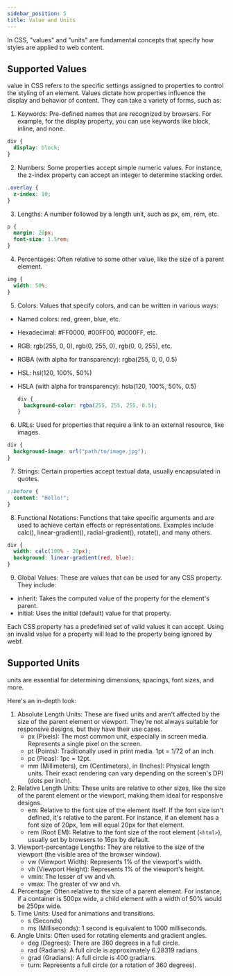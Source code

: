 ```yaml
---
sidebar_position: 5
title: Value and Units
---
```


In CSS, "values" and "units" are fundamental concepts that specify how styles are applied to web content.

## Supported Values

value in CSS refers to the specific settings assigned to properties to control the styling of an element. Values
dictate how properties influence the display and behavior of content. They can take a variety of forms, such as:

1. Keywords: Pre-defined names that are recognized by browsers. For example, for the display property, you can use
   keywords
   like block, inline, and none.

  ```css
  div {
    display: block;
}
  ```

2. Numbers: Some properties accept simple numeric values. For instance, the z-index property can accept an integer to
   determine stacking order.

  ```css
  .overlay {
    z-index: 10;
}
  ```

3. Lengths: A number followed by a length unit, such as px, em, rem, etc.

  ```css
  p {
    margin: 20px;
    font-size: 1.5rem;
}
  ```

4. Percentages: Often relative to some other value, like the size of a parent element.

  ```css
  img {
    width: 50%;
}
  ```

5. Colors: Values that specify colors, and can be written in various ways:

+ Named colors: red, green, blue, etc.
+ Hexadecimal: #FF0000, #00FF00, #0000FF, etc.
+ RGB: rgb(255, 0, 0), rgb(0, 255, 0), rgb(0, 0, 255), etc.
+ RGBA (with alpha for transparency): rgba(255, 0, 0, 0.5)
+ HSL: hsl(120, 100%, 50%)
+ HSLA (with alpha for transparency): hsla(120, 100%, 50%, 0.5)

  ```css
  div {
    background-color: rgba(255, 255, 255, 0.5);
  }

  ```

6. URLs: Used for properties that require a link to an external resource, like images.

  ```css
  div {
    background-image: url("path/to/image.jpg");
  }
  ```

7. Strings: Certain properties accept textual data, usually encapsulated in quotes.

  ```css
  ::before {
    content: "Hello!";
}
  ```

8. Functional Notations: Functions that take specific arguments and are used to achieve certain effects or
   representations. Examples include calc(), linear-gradient(), radial-gradient(), rotate(), and many others.

  ```css
  div {
    width: calc(100% - 20px);
    background: linear-gradient(red, blue);
}
  ```

9. Global Values: These are values that can be used for any CSS property. They include:

+ inherit: Takes the computed value of the property for the element's parent.
+ initial: Uses the initial (default) value for that property.

Each CSS property has a predefined set of valid values it can accept. Using an invalid value for a property will lead to
the property being ignored by webf.

## Supported Units

units are essential for determining dimensions, spacings, font sizes, and more.

Here's an in-depth look:

1. Absolute Length Units: These are fixed units and aren't affected by the size of the parent element or viewport. They're not always suitable for responsive designs, but they have their use cases.
   + px (Pixels): The most common unit, especially in screen media. Represents a single pixel on the screen.
   + pt (Points): Traditionally used in print media. 1pt = 1/72 of an inch.
   + pc (Picas): 1pc = 12pt.
   + mm (Millimeters), cm (Centimeters), in (Inches): Physical length units. Their exact rendering can vary depending on the screen's DPI (dots per inch).
2. Relative Length Units: These units are relative to other sizes, like the size of the parent element or the viewport, making them ideal for responsive designs.
   + em: Relative to the font size of the element itself. If the font size isn't defined, it's relative to the parent. For instance, if an element has a font size of 20px, 1em will equal 20px for that element.
   + rem (Root EM): Relative to the font size of the root element (`<html>`), usually set by browsers to 16px by default.
3. Viewport-percentage Lengths: They are relative to the size of the viewport (the visible area of the browser window).
   + vw (Viewport Width): Represents 1% of the viewport's width.
   + vh (Viewport Height): Represents 1% of the viewport's height.
   + vmin: The lesser of vw and vh.
   + vmax: The greater of vw and vh.
4. Percentage: Often relative to the size of a parent element. For instance, if a container is 500px wide, a child element with a width of 50% would be 250px wide.
5. Time Units: Used for animations and transitions.
   + s (Seconds)
   + ms (Milliseconds): 1 second is equivalent to 1000 milliseconds.
6. Angle Units: Often used for rotating elements and gradient angles.
   + deg (Degrees): There are 360 degrees in a full circle.
   + rad (Radians): A full circle is approximately 6.28319 radians.
   + grad (Gradians): A full circle is 400 gradians.
   + turn: Represents a full circle (or a rotation of 360 degrees).